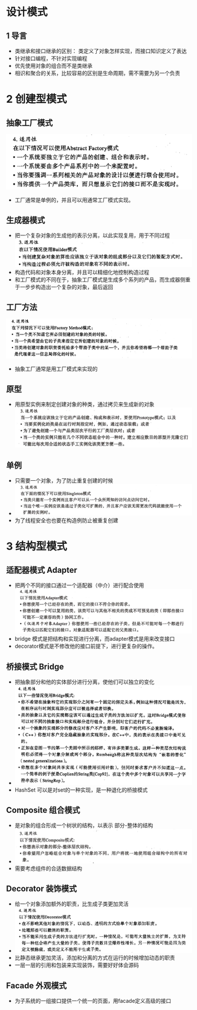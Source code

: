 # 设计模式
## 1 导言
- 类继承和接口继承的区别： 类定义了对象怎样实现，而接口知识定义了表达
- 针对接口编程，不针对实现编程
- 优先使用对象的组合而不是类继承
- 相识和聚合的关系，比较容易的区别是生命周期，需不需要为另一个负责

# 2 创建型模式
## 抽象工厂模式
![](.design_pattern_images/9b04ea9a.png)
- 工厂通常是单例的，并且可以用通常工厂模式实现。

## 生成器模式
- 把一个复杂对象的生成他的表示分离，以此实现复用，用于不同过程
![](.design_pattern_images/ec843ce9.png)
- 构造代码和对象本身分离，并且可以精细化地控制构造过程
- 和工厂模式的不同在于，抽象工厂模式是生成多个系列的产品，而生成器侧重于一步步构造出一个复杂的对象，最后返回

## 工厂方法
![](.design_pattern_images/e4fa9d9d.png)
- 抽象工厂通常是用工厂模式来实现的

## 原型
- 用原型实例来制定创建对象的种类，通过拷贝来生成新的对象
![](.design_pattern_images/23cd1465.png)

## 单例
- 只需要一个对象，为了防止重复创建的时候
- ![](.design_pattern_images/2ad81992.png)
- 为了线程安全也也要在构造例防止被重复创建

# 3 结构型模式
## 适配器模式 Adapter
- 把两个不同的接口通过一个适配器（中介）进行配合使用
![](.design_pattern_images/8cc391ab.png)
- bridge 模式是把结构和实现进行分离，而adapter模式是用来改变接口
- decorator模式是不修改他的接口前提下，进行更复杂的操作。

## 桥接模式 Bridge
- 把抽象部分和他的实体部分进行分离，使他们可以独立的变化
- ![](.design_pattern_images/c3ec4a67.png)
- HashSet 可以是对set的一种实现，是一种退化的桥接模式

## Composite 组合模式
- 是对象的组合形成一个树状的结构，以表示 部分-整体的结构
- ![](.design_pattern_images/165bc0a6.png)
- 需要考虑组件的合适数据结构

## Decorator 装饰模式
- 给一个对象添加额外的职责，比生成子类更加灵活
- ![](.design_pattern_images/fe1f1ab6.png)
- 比静态继承更加灵活，添加和分离的方式在运行的时候增加动态的职责
- 一层一层的引用和包装来实现装饰，需要好好体会源码

## Facade 外观模式
- 为子系统的一组接口提供一个统一的页面，用facade定义高级的接口
